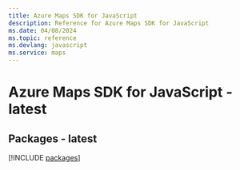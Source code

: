 ```yaml
---
title: Azure Maps SDK for JavaScript
description: Reference for Azure Maps SDK for JavaScript
ms.date: 04/08/2024
ms.topic: reference
ms.devlang: javascript
ms.service: maps
---
```

# Azure Maps SDK for JavaScript - latest
## Packages - latest
[!INCLUDE [packages](maps-index.md)]
